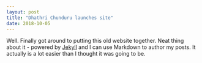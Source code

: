 ```yaml
---
layout: post
title: "Dhathri Chunduru launches site"
date: 2018-10-05
---
```


Well. Finally got around to putting this old website together. Neat thing about it - powered by [Jekyll](http://jekyllrb.com) and I can use Markdown to author my posts. It actually is a lot easier than I thought it was going to be.
